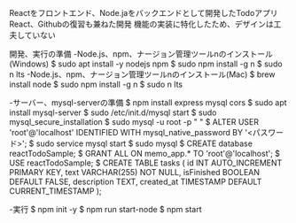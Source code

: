 Reactをフロントエンド、Node.jaをバックエンドとして開発したTodoアプリ
React、Githubの復習も兼ねた開発
機能の実装に特化したため、デザインは工夫していない

開発、実行の準備
-Node.js、npm、ナージョン管理ツールnのインストール(Windows)
$ sudo apt install -y nodejs npm
$ sudo npm install -g n
$ sudo  n lts
-Node.js、npm、ナージョン管理ツールnのインストール(Mac)
$ brew install node
$ sudo npm install -g n
$ sudo n lts

-サーバー、mysql-serverの準備
$ npm install express mysql cors
$ sudo apt install mysql-server
$ sudo /etc/init.d/mysql start
$ sudo mysql_secure_installation
$ sudo mysql -u root -p " "
$ ALTER USER 'root'@'localhost' IDENTIFIED WITH mysql_native_password BY '<パスワード>';
$ sudo service mysql start
$ sudo mysql
$ CREATE database reactTodoSample;
$ GRANT ALL ON memo_app.* TO 'root'@'localhost';
$ USE reactTodoSample;
$ CREATE TABLE tasks (
    id INT AUTO_INCREMENT PRIMARY KEY,
    text VARCHAR(255) NOT NULL,
    isFinished BOOLEAN DEFAULT FALSE,
    description TEXT,
    created_at TIMESTAMP DEFAULT CURRENT_TIMESTAMP
);


-実行
$ npm init -y
$ npm run start-node
$ npm start